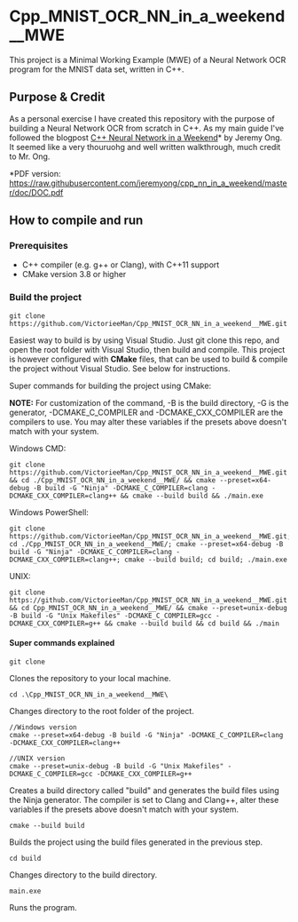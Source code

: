 # Cpp_MNIST_OCR_NN_in_a_weekend__MWE
This project is a Minimal Working Example (MWE) of a Neural Network OCR program for the MNIST data set, written in C++.
## Purpose & Credit
As a personal exercise I have created this repository with the purpose of building a Neural Network OCR from scratch in C++. As my main guide I've followed the blogpost [C++ Neural Network in a Weekend](https://www.jeremyong.com/cpp/machine-learning/2020/10/23/cpp-neural-network-in-a-weekend/)* by Jeremy Ong. It seemed like a very thouruohg and well written walkthrough, much credit to Mr. Ong.

*PDF version: https://raw.githubusercontent.com/jeremyong/cpp_nn_in_a_weekend/master/doc/DOC.pdf

## How to compile and run
### Prerequisites
 - C++ compiler (e.g. g++ or Clang), with C++11 support
 - CMake version 3.8 or higher

### Build the project
```
git clone https://github.com/VictorieeMan/Cpp_MNIST_OCR_NN_in_a_weekend__MWE.git
```
Easiest way to build is by using Visual Studio. Just git clone this repo, and open the root folder with Visual Studio, then build and compile. This project is however configured with **CMake** files, that can be used to build & compile the project without Visual Studio. See below for instructions.

Super commands for building the project using CMake:

**NOTE:** For customization of the command, -B is the build directory, -G is the generator, -DCMAKE_C_COMPILER and -DCMAKE_CXX_COMPILER are the compilers to use. You may alter these variables if the presets above doesn't match with your system.

Windows CMD:
```
git clone https://github.com/VictorieeMan/Cpp_MNIST_OCR_NN_in_a_weekend__MWE.git && cd ./Cpp_MNIST_OCR_NN_in_a_weekend__MWE/ && cmake --preset=x64-debug -B build -G "Ninja" -DCMAKE_C_COMPILER=clang -DCMAKE_CXX_COMPILER=clang++ && cmake --build build && ./main.exe
```

Windows PowerShell:
```
git clone https://github.com/VictorieeMan/Cpp_MNIST_OCR_NN_in_a_weekend__MWE.git; cd ./Cpp_MNIST_OCR_NN_in_a_weekend__MWE/; cmake --preset=x64-debug -B build -G "Ninja" -DCMAKE_C_COMPILER=clang -DCMAKE_CXX_COMPILER=clang++; cmake --build build; cd build; ./main.exe
```

UNIX:
```	
git clone https://github.com/VictorieeMan/Cpp_MNIST_OCR_NN_in_a_weekend__MWE.git && cd Cpp_MNIST_OCR_NN_in_a_weekend__MWE/ && cmake --preset=unix-debug -B build -G "Unix Makefiles" -DCMAKE_C_COMPILER=gcc -DCMAKE_CXX_COMPILER=g++ && cmake --build build && cd build && ./main
```

#### Super commands explained
```
git clone 
```
Clones the repository to your local machine.

```
cd .\Cpp_MNIST_OCR_NN_in_a_weekend__MWE\
```
Changes directory to the root folder of the project.

```
//Windows version
cmake --preset=x64-debug -B build -G "Ninja" -DCMAKE_C_COMPILER=clang -DCMAKE_CXX_COMPILER=clang++

//UNIX version
cmake --preset=unix-debug -B build -G "Unix Makefiles" -DCMAKE_C_COMPILER=gcc -DCMAKE_CXX_COMPILER=g++
```
Creates a build directory called "build" and generates the build files using the Ninja generator. The compiler is set to Clang and Clang++, alter these variables if the presets above doesn't match with your system.

```
cmake --build build
```
Builds the project using the build files generated in the previous step.

```
cd build
```
Changes directory to the build directory.

```
main.exe
```
Runs the program.

